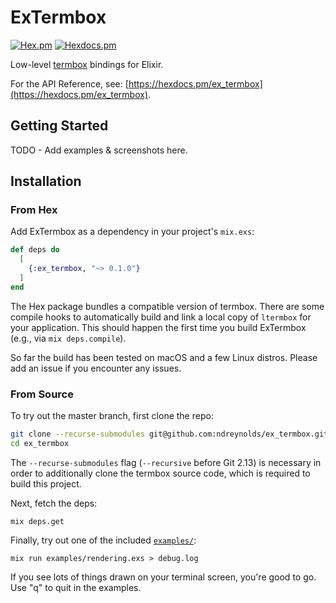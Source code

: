 # ExTermbox

[![Hex.pm](https://img.shields.io/hexpm/v/ex_termbox.svg)](https://hex.pm/packages/ex_termbox)
[![Hexdocs.pm](https://img.shields.io/badge/api-hexdocs-brightgreen.svg)](https://hexdocs.pm/ex_termbox)

Low-level [termbox](https://github.com/nsf/termbox) bindings for Elixir.

For the API Reference, see: [https://hexdocs.pm/ex_termbox](https://hexdocs.pm/ex_termbox).

## Getting Started

TODO - Add examples & screenshots here.

## Installation

### From Hex

Add ExTermbox as a dependency in your project's `mix.exs`:

```elixir
def deps do
  [
    {:ex_termbox, "~> 0.1.0"}
  ]
end
```

The Hex package bundles a compatible version of termbox. There are some compile
hooks to automatically build and link a local copy of `ltermbox` for your
application. This should happen the first time you build ExTermbox (e.g., via
`mix deps.compile`).

So far the build has been tested on macOS and a few Linux distros. Please add
an issue if you encounter any issues.

### From Source

To try out the master branch, first clone the repo:

```bash
git clone --recurse-submodules git@github.com:ndreynolds/ex_termbox.git
cd ex_termbox
```

The `--recurse-submodules` flag (`--recursive` before Git 2.13) is necessary in
order to additionally clone the termbox source code, which is required to
build this project.

Next, fetch the deps:

```
mix deps.get
```

Finally, try out one of the included [`examples/`](examples):

```
mix run examples/rendering.exs > debug.log
```

If you see lots of things drawn on your terminal screen, you're good to go. Use
"q" to quit in the examples.
